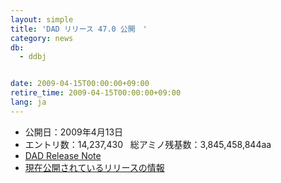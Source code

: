 ```yaml
---
layout: simple
title: 'DAD リリース 47.0 公開　'
category: news
db:
  - ddbj


date: 2009-04-15T00:00:00+09:00
retire_time: 2009-04-15T00:00:00+09:00
lang: ja
---
```


<ul>
    <li>公開日：2009年4月13日</li>
    <li>エントリ数：14,237,430   総アミノ残基数：3,845,458,844aa</li>
    <li><a href="https://ddbj.nig.ac.jp/public/ddbj_database/release_note_archive/dad/dadrel.47.txt">DAD Release Note</a></li>
    <li><a href="/latest-releases.html">現在公開されているリリースの情報</a></li>
</ul>
